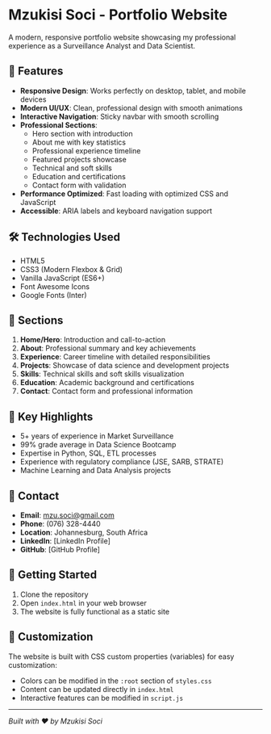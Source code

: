 # Mzukisi Soci - Portfolio Website

A modern, responsive portfolio website showcasing my professional experience as a Surveillance Analyst and Data Scientist.

## 🚀 Features

- **Responsive Design**: Works perfectly on desktop, tablet, and mobile devices
- **Modern UI/UX**: Clean, professional design with smooth animations
- **Interactive Navigation**: Sticky navbar with smooth scrolling
- **Professional Sections**:
  - Hero section with introduction
  - About me with key statistics
  - Professional experience timeline
  - Featured projects showcase
  - Technical and soft skills
  - Education and certifications
  - Contact form with validation
- **Performance Optimized**: Fast loading with optimized CSS and JavaScript
- **Accessible**: ARIA labels and keyboard navigation support

## 🛠️ Technologies Used

- HTML5
- CSS3 (Modern Flexbox & Grid)
- Vanilla JavaScript (ES6+)
- Font Awesome Icons
- Google Fonts (Inter)

## 📱 Sections

1. **Home/Hero**: Introduction and call-to-action
2. **About**: Professional summary and key achievements
3. **Experience**: Career timeline with detailed responsibilities
4. **Projects**: Showcase of data science and development projects
5. **Skills**: Technical skills and soft skills visualization
6. **Education**: Academic background and certifications
7. **Contact**: Contact form and professional information

## 🎯 Key Highlights

- 5+ years of experience in Market Surveillance
- 99% grade average in Data Science Bootcamp
- Expertise in Python, SQL, ETL processes
- Experience with regulatory compliance (JSE, SARB, STRATE)
- Machine Learning and Data Analysis projects

## 📧 Contact

- **Email**: mzu.soci@gmail.com
- **Phone**: (076) 328-4440
- **Location**: Johannesburg, South Africa
- **LinkedIn**: [LinkedIn Profile]
- **GitHub**: [GitHub Profile]

## 🚀 Getting Started

1. Clone the repository
2. Open `index.html` in your web browser
3. The website is fully functional as a static site

## 📝 Customization

The website is built with CSS custom properties (variables) for easy customization:
- Colors can be modified in the `:root` section of `styles.css`
- Content can be updated directly in `index.html`
- Interactive features can be modified in `script.js`

---

*Built with ❤️ by Mzukisi Soci*
